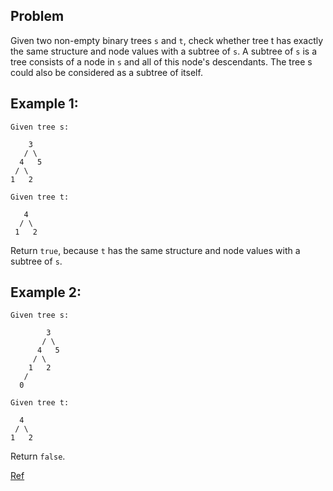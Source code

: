 ## Problem

Given two non-empty binary trees `s` and `t`, check whether tree t has exactly the same structure and node values with a subtree of `s`. 
A subtree of `s` is a tree consists of a node in `s` and all of this node's descendants. The tree s could also be considered as a subtree of itself.

## Example 1:

    Given tree s:

        3
       / \
      4   5
     / \
    1   2

    Given tree t:
    
       4
      / \
     1   2

Return `true`, because `t` has the same structure and node values with a subtree of `s`.


## Example 2:

    Given tree s:

            3
           / \
          4   5
         / \
        1   2
       /
      0

    Given tree t:

      4
     / \
    1   2

Return `false`.

[Ref](https://leetcode.com/problems/subtree-of-another-tree/)
